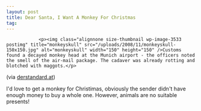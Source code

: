 ```yaml
---
layout: post
title: Dear Santa, I Want A Monkey For Christmas
tag: 
---
```



                <p><img class="alignnone size-thumbnail wp-image-3533 postimg" title="monkeyskull" src="/uploads/2008/11/monkeyskull-150x150.jpg" alt="monkeyskull" width="150" height="150" />Customs found a decayed monkey head at the Munich airport - the officers noted the smell of the air-mail package. The cadaver was already rotting and blotched with maggots.</p>
<p>(via <a href="http://derstandard.at/?url=/?id=1227287132768">derstandard.at</a>)</p>
<p>I'd love to get a monkey for Christimas, obviously the sender didn't have enough money to buy a whole one. However, animals are no suitable presents!</p>
            

